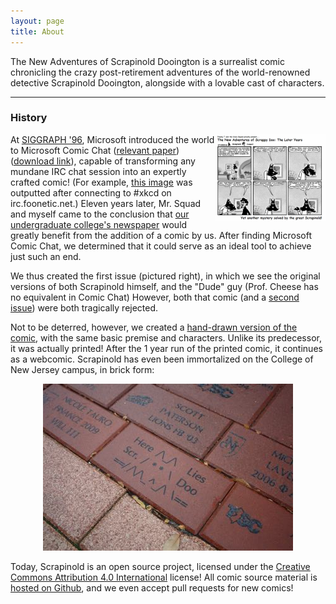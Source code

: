```yaml
---
layout: page
title: About
---
```

<p>
The New Adventures of Scrapinold Dooington is a surrealist comic chronicling the crazy post-retirement adventures of the world-renowned detective Scrapinold Dooington, alongside with a lovable cast of characters.
</p>
<hr />
<h3>History</h3>
<p>
<a href="images/scrapinold1-orig.png" title="Click for full-size"><img width="35%" style="float: right" src='images/scrapinold1-orig.png' /></a>
  At <a href="http://www.siggraph.org/conferences/siggraph96/core/">SIGGRAPH '96</a>, Microsoft 
  introduced the world to Microsoft Comic Chat 
  (<a href="http://grail.cs.washington.edu/pub/papers/comics.pdf">relevant paper</a>) (<a href="http://www.mermeliz.com/cchat.htm">download link</a>), capable of 
  transforming any mundane IRC chat session into an expertly crafted comic!  (For example, 
  <a href="images/comicChatXkcd.jpg">this image</a>
  was outputted after connecting to #xkcd on irc.foonetic.net.)
   Eleven years later, 
  Mr. Squad and myself came to the conclusion that <a href="http://www.tcnjsignal.net/">our undergraduate college's newspaper</a> would greatly benefit from the addition 
  of a comic by us.  After finding Microsoft Comic Chat, we determined that it could serve as an 
  ideal tool to achieve just such an end.
</p>

<p>
  
  We thus created the first issue (pictured right),
  in which we see the original versions of both Scrapinold himself, 
  and the "Dude" guy (Prof. Cheese has no equivalent in Comic Chat)  However, both that comic (and a <a href="images/scrapinold2-orig.png">second issue</a>) were both tragically rejected.
</p>

<p>
  Not to be deterred, however, we created a <a href="/">hand-drawn 
  version of the comic</a>, with the same basic 
  premise and characters.  Unlike its predecessor, it was actually printed!  After the 1 year run of the printed comic, it continues as a webcomic.  Scrapinold has even been immortalized on the 
  College of New Jersey campus, in brick form:
</p>
<p style="text-align: center;">
<img src="images/scrapinbrick-thumb.jpg" />
</p>
<p>
Today, Scrapinold is an open source project, licensed under the <a href="https://creativecommons.org/licenses/by/4.0/">Creative Commons Attribution 4.0 International</a> license! All comic source material is <a href="https://github.com/Scrapinold/scrapinold.github.io">hosted on Github</a>, and we even accept pull requests for new comics!
</p>